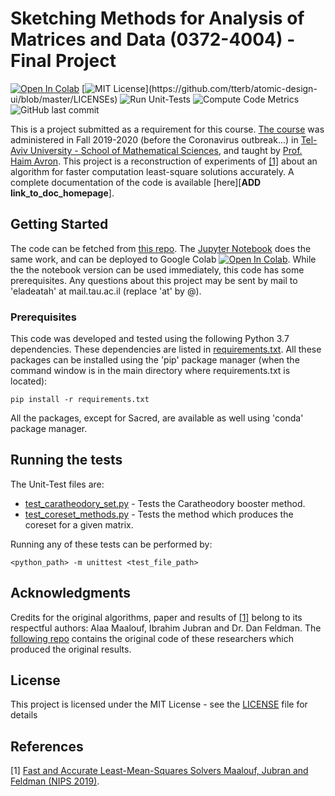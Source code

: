 # Sketching Methods for Analysis of Matrices and Data (0372-4004) - Final Project
[![Open In Colab](https://colab.research.google.com/assets/colab-badge.svg)](https://colab.research.google.com/github/RedCrow9564/SpectralMethodsProject-RandomSVD/blob/master/Spectral_Methods_Project_Random_SVD.ipynb) 
[![MIT License](https://img.shields.io/apm/l/atomic-design-ui.svg?)](https://github.com/tterb/atomic-design-ui/blob/master/LICENSEs)
![Run Unit-Tests](https://github.com/RedCrow9564/SketchingMethodsInDataAnalysis-Final-Project/workflows/Run%20Unit-Tests/badge.svg?branch=master)
![Compute Code Metrics](https://github.com/RedCrow9564/SketchingMethodsInDataAnalysis-Final-Project/workflows/Compute%20Code%20Metrics/badge.svg?branch=master)
![GitHub last commit](https://img.shields.io/github/last-commit/RedCrow9564/SketchingMethodsInDataAnalysis-Final-Project)

This is a project submitted as a requirement for this course. [The course](https://www30.tau.ac.il/yedion/syllabus.asp?course=0372400401) was administered in Fall 2019-2020 (before the Coronavirus outbreak...) in [Tel-Aviv University - School of Mathematical Sciences](https://en-exact-sciences.tau.ac.il/math), and taught by [Prof. Haim Avron](https://english.tau.ac.il/profile/haimav). 
This project is a reconstruction of experiments of [[1]](#1) about an algorithm for faster computation least-square 
solutions accurately. A complete documentation of the code is available [here][**ADD link_to_doc_homepage**].

## Getting Started

The code can be fetched from [this repo](https://github.com/RedCrow9564/SketchingMethodsInDataAnalysis-Final-Project). The [Jupyter Notebook](Spectral_Methods_Project_Random_SVD.ipynb) does the same work, and can be deployed to Google Colab [![Open In Colab](https://colab.research.google.com/assets/colab-badge.svg)](https://colab.research.google.com/github/RedCrow9564/SpectralMethodsProject-RandomSVD/blob/master/Spectral_Methods_Project_Random_SVD.ipynb). While the the notebook version can be used immediately, this code has some prerequisites.
Any questions about this project may be sent by mail to 'eladeatah' at mail.tau.ac.il (replace 'at' by @).

### Prerequisites

This code was developed and tested using the following Python 3.7 dependencies. These dependencies are listed in [requirements.txt](requirements.txt).
All these packages can be installed using the 'pip' package manager (when the command window is in the main directory where requirements.txt is located):
```
pip install -r requirements.txt
```
All the packages, except for Sacred, are available as well using 'conda' package manager.

## Running the tests

The Unit-Test files are:

* [test_caratheodory_set.py](UnitTests/test_caratheodory_set.py) - Tests the Caratheodory booster method.
* [test_coreset_methods.py](UnitTests/test_coreset_methods.py) - Tests the method which produces the coreset 
for a given matrix.

Running any of these tests can be performed by:
```
<python_path> -m unittest <test_file_path>
```
## Acknowledgments
Credits for the original algorithms, paper and results of [[1]](#1) belong to its respectful authors: Alaa Maalouf, 
Ibrahim Jubran and Dr. Dan Feldman. The [following repo](https://github.com/ibramjub/Fast-and-Accurate-Least-Mean-Squares-Solvers) 
contains the original code of these researchers which produced the original results.

## License

This project is licensed under the MIT License - see the [LICENSE](LICENSE) file for details

## References
<a id="1">[1]</a> [Fast and Accurate Least-Mean-Squares Solvers
Maalouf, Jubran and Feldman (NIPS 2019)](https://papers.nips.cc/paper/9040-fast-and-accurate-least-mean-squares-solvers.pdf).
